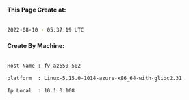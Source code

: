 
   
#### This Page Create at:

```bash

2022-08-10 - 05:37:19 UTC

```

#### Create By Machine:

```bash

Host Name : fv-az650-502

platform  : Linux-5.15.0-1014-azure-x86_64-with-glibc2.31

Ip Local  : 10.1.0.108

```


